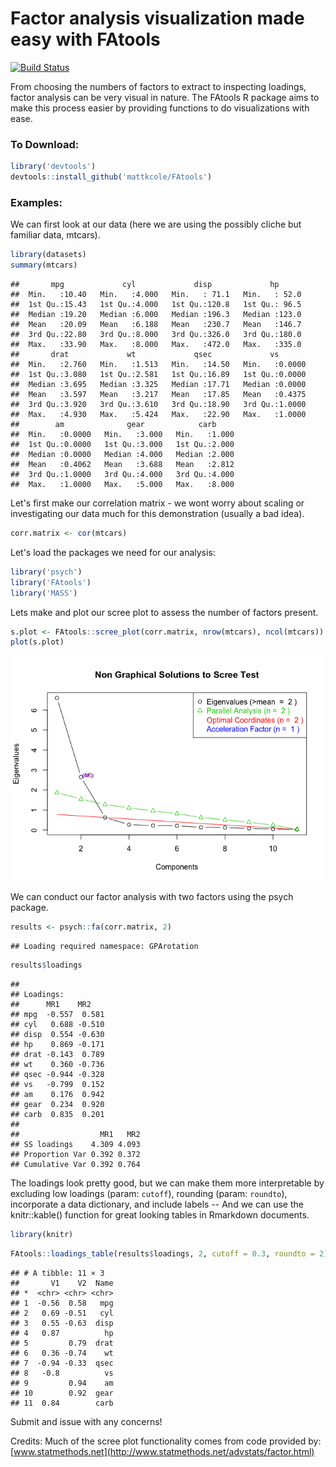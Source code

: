 Factor analysis visualization made easy with FAtools
====================================================

[![Build Status](https://travis-ci.org/mattkcole/FAtools.svg?branch=master)](https://travis-ci.org/mattkcole/FAtools)

From choosing the numbers of factors to extract to inspecting loadings, factor analysis can be very visual in nature. The FAtools R package aims to make this process easier by providing functions to do visualizations with ease.

### To Download:

``` r
library('devtools')
devtools::install_github('mattkcole/FAtools')
```

### Examples:

We can first look at our data (here we are using the possibly cliche but familiar data, mtcars).

``` r
library(datasets)
summary(mtcars)
```

    ##       mpg             cyl             disp             hp       
    ##  Min.   :10.40   Min.   :4.000   Min.   : 71.1   Min.   : 52.0  
    ##  1st Qu.:15.43   1st Qu.:4.000   1st Qu.:120.8   1st Qu.: 96.5  
    ##  Median :19.20   Median :6.000   Median :196.3   Median :123.0  
    ##  Mean   :20.09   Mean   :6.188   Mean   :230.7   Mean   :146.7  
    ##  3rd Qu.:22.80   3rd Qu.:8.000   3rd Qu.:326.0   3rd Qu.:180.0  
    ##  Max.   :33.90   Max.   :8.000   Max.   :472.0   Max.   :335.0  
    ##       drat             wt             qsec             vs        
    ##  Min.   :2.760   Min.   :1.513   Min.   :14.50   Min.   :0.0000  
    ##  1st Qu.:3.080   1st Qu.:2.581   1st Qu.:16.89   1st Qu.:0.0000  
    ##  Median :3.695   Median :3.325   Median :17.71   Median :0.0000  
    ##  Mean   :3.597   Mean   :3.217   Mean   :17.85   Mean   :0.4375  
    ##  3rd Qu.:3.920   3rd Qu.:3.610   3rd Qu.:18.90   3rd Qu.:1.0000  
    ##  Max.   :4.930   Max.   :5.424   Max.   :22.90   Max.   :1.0000  
    ##        am              gear            carb      
    ##  Min.   :0.0000   Min.   :3.000   Min.   :1.000  
    ##  1st Qu.:0.0000   1st Qu.:3.000   1st Qu.:2.000  
    ##  Median :0.0000   Median :4.000   Median :2.000  
    ##  Mean   :0.4062   Mean   :3.688   Mean   :2.812  
    ##  3rd Qu.:1.0000   3rd Qu.:4.000   3rd Qu.:4.000  
    ##  Max.   :1.0000   Max.   :5.000   Max.   :8.000

Let's first make our correlation matrix - we wont worry about scaling or investigating our data much for this demonstration (usually a bad idea).

``` r
corr.matrix <- cor(mtcars)
```

Let's load the packages we need for our analysis:

``` r
library('psych')
library('FAtools')
library('MASS')
```

Lets make and plot our scree plot to assess the number of factors present.

``` r
s.plot <- FAtools::scree_plot(corr.matrix, nrow(mtcars), ncol(mtcars))
plot(s.plot)
```

![](readme_files/figure-markdown_github/unnamed-chunk-5-1.png)

We can conduct our factor analysis with two factors using the psych package.

``` r
results <- psych::fa(corr.matrix, 2)
```

    ## Loading required namespace: GPArotation

``` r
results$loadings
```

    ## 
    ## Loadings:
    ##      MR1    MR2   
    ## mpg  -0.557  0.581
    ## cyl   0.688 -0.510
    ## disp  0.554 -0.630
    ## hp    0.869 -0.171
    ## drat -0.143  0.789
    ## wt    0.360 -0.736
    ## qsec -0.944 -0.328
    ## vs   -0.799  0.152
    ## am    0.176  0.942
    ## gear  0.234  0.920
    ## carb  0.835  0.201
    ## 
    ##                  MR1   MR2
    ## SS loadings    4.309 4.093
    ## Proportion Var 0.392 0.372
    ## Cumulative Var 0.392 0.764

The loadings look pretty good, but we can make them more interpretable by excluding low loadings (param: `cutoff`), rounding (param: `roundto`), incorporate a data dictionary, and include labels -- And we can use the knitr::kable() function for great looking tables in Rmarkdown documents.

``` r
library(knitr)
```

``` r
FAtools::loadings_table(results$loadings, 2, cutoff = 0.3, roundto = 2)
```

    ## # A tibble: 11 × 3
    ##       V1    V2  Name
    ## *  <chr> <chr> <chr>
    ## 1  -0.56  0.58   mpg
    ## 2   0.69 -0.51   cyl
    ## 3   0.55 -0.63  disp
    ## 4   0.87          hp
    ## 5         0.79  drat
    ## 6   0.36 -0.74    wt
    ## 7  -0.94 -0.33  qsec
    ## 8   -0.8          vs
    ## 9         0.94    am
    ## 10        0.92  gear
    ## 11  0.84        carb

Submit and issue with any concerns!

Credits: Much of the scree plot functionality comes from code provided by: [www.statmethods.net](http://www.statmethods.net/advstats/factor.html)
